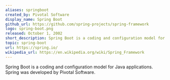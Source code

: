 ```yaml
---
aliases: springboot
created_by: Pivotal Software
display_name: Spring Boot
github_url: https://github.com/spring-projects/spring-framework
logo: spring-boot.png
released: October 1, 2002
short_description: Spring Boot is a coding and configuration model for Java applications.
topic: spring-boot
url: https://spring.io/
wikipedia_url: https://en.wikipedia.org/wiki/Spring_Framework
---
```

Spring Boot is a coding and configuration model for Java applications. Spring was developed by Pivotal Software.
